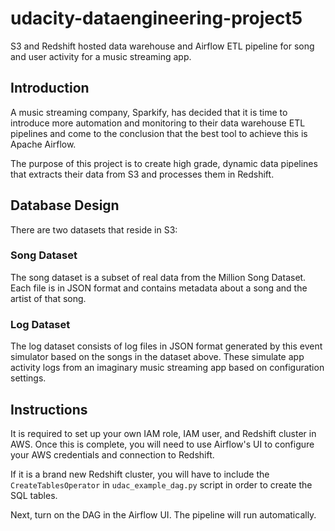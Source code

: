 # udacity-dataengineering-project5

S3 and Redshift hosted data warehouse and Airflow ETL pipeline for song and user activity for a music streaming app.

## Introduction

A music streaming company, Sparkify, has decided that it is time to introduce more automation and monitoring to their data warehouse ETL pipelines and come to the conclusion that the best tool to achieve this is Apache Airflow.

The purpose of this project is to create high grade, dynamic data pipelines that extracts their data from S3 and processes them in Redshift.

## Database Design

There are two datasets that reside in S3:

### Song Dataset

The song dataset is a subset of real data from the Million Song Dataset. Each file is in JSON format and contains metadata about a song and the artist of that song.

### Log Dataset

The log dataset consists of log files in JSON format generated by this event simulator based on the songs in the dataset above. These simulate app activity logs from an imaginary music streaming app based on configuration settings.

## Instructions

It is required to set up your own IAM role, IAM user, and Redshift cluster in AWS. Once this is complete, you will need to use Airflow's UI to configure your AWS credentials and connection to Redshift.

If it is a brand new Redshift cluster, you will have to include the <code>CreateTablesOperator</code> in <code>udac_example_dag.py</code> script in order to create the SQL tables.

Next, turn on the DAG in the Airflow UI. The pipeline will run automatically.
